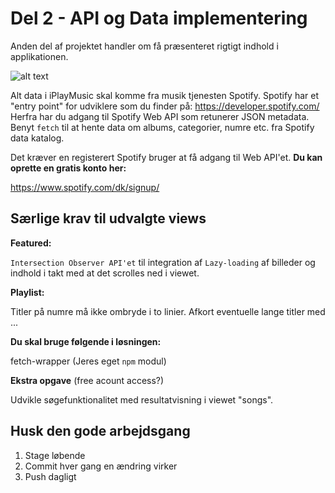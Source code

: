 # Del 2 - API og Data implementering

Anden del af projektet handler om få præsenteret rigtigt indhold i applikationen.

![alt text](https://github.com/rts-cmk-wuhf02/iplaymusic-TroelsAgergaard/blob/master/SpotifyAPI.png "Spotify API")

Alt data i iPlayMusic skal komme fra musik tjenesten Spotify. Spotify har et "entry point" for udviklere som du finder på: https://developer.spotify.com/ Herfra har du adgang til Spotify Web API som retunerer JSON metadata. Benyt ```fetch``` til at hente data om albums, categorier, numre etc. fra Spotify data katalog.

Det kræver en registerert Spotify bruger at få adgang til Web API'et.
**Du kan oprette en gratis konto her:**

https://www.spotify.com/dk/signup/


## Særlige krav til udvalgte views

**Featured:**

```Intersection Observer API'et``` til integration af ```Lazy-loading``` af billeder og indhold i takt med at det scrolles ned i viewet.

**Playlist:**

Titler på numre må ikke ombryde i to linier. Afkort eventuelle lange titler med ... 

**Du skal bruge følgende i løsningen:**

fetch-wrapper (Jeres eget ```npm``` modul)

**Ekstra opgave** (free acount access?)

Udvikle søgefunktionalitet med resultatvisning i viewet "songs".

## Husk den gode arbejdsgang
1. Stage løbende
2. Commit hver gang en ændring virker
3. Push dagligt

